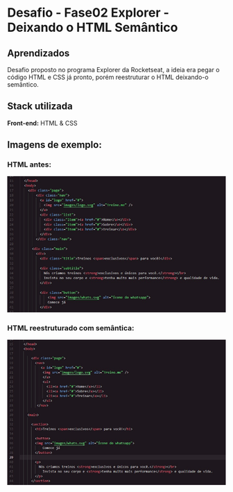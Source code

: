 
# Desafio - Fase02 Explorer - Deixando o HTML Semântico


## Aprendizados

Desafio proposto no programa Explorer da Rocketseat, a ideia era pegar o código HTML e CSS já pronto, porém reestruturar o HTML deixando-o semântico.

## Stack utilizada

**Front-end:** HTML & CSS

## Imagens de exemplo:

### HTML antes:

<img src="https://github.com/jscloneski/HTML-Sem-ntico/blob/main/readme%20images/Antes.jpeg">

### HTML reestruturado com semântica:

<img src="https://github.com/jscloneski/HTML-Sem-ntico/blob/main/readme%20images/Depois.jpeg">

